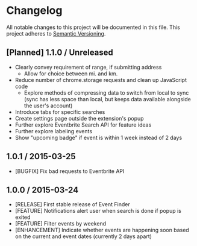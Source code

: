 # Changelog
All notable changes to this project will be documented in this file. This project adheres to [Semantic Versioning](http://semver.org/).

## [Planned] 1.1.0 / Unreleased
- Clearly convey requirement of range, if submitting address
  - Allow for choice between mi. and km.
- Reduce number of chrome.storage requests and clean up JavaScript code
  - Explore methods of compressing data to switch from local to sync (sync has less space than local, but keeps data available alongside the user's account)
- Introduce tabs for specific searches
- Create settings page outside the extension's popup
- Further explore Eventbrite Search API for feature ideas
- Further explore labeling events
- Show "upcoming badge" if event is within 1 week instead of 2 days

## 1.0.1 / 2015-03-25
- [BUGFIX] Fix bad requests to Eventbrite API

## 1.0.0 / 2015-03-24
- [RELEASE] First stable release of Event Finder
- [FEATURE] Notifications alert user when search is done if popup is exited
- [FEATURE] Filter events by weekend
- [ENHANCEMENT] Indicate whether events are happening soon based on the current and event dates (currently 2 days apart)
